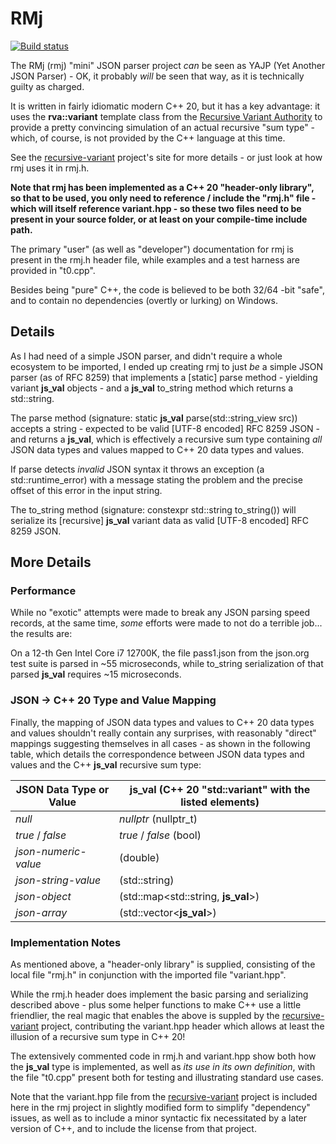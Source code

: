 # RMj

[![Build status](https://ci.appveyor.com/api/projects/status/vk34os2bldqog6u2?svg=true)](https://ci.appveyor.com/project/robertroessler/rmj)

The RMj (rmj) "mini" JSON parser project *can* be seen as YAJP (Yet Another JSON Parser) - OK, it
probably *will* be seen that way, as it is technically guilty as charged.

It is written in fairly idiomatic modern C++ 20, but it has a key advantage:
it uses the **rva::variant** template class from the
[Recursive Variant Authority](https://github.com/codeinred/recursive-variant)
to provide a pretty convincing simulation of an actual recursive "sum type" -
which, of course, is not provided by the C++ language at this time.

See the [recursive-variant](https://github.com/codeinred/recursive-variant)
project's site for more details - or just look at how rmj uses it in rmj.h.

__Note that rmj has been implemented as a C++ 20 "header-only library", so that to
be used, you only need to reference / include the "rmj.h" file - which will itself
reference variant.hpp - so these two files need to be present in your source folder,
or at least on your compile-time include path.__

The primary "user" (as well as "developer") documentation for rmj is present in
the rmj.h header file, while examples and a test harness are provided in "t0.cpp".

Besides being "pure" C++, the code is believed to be both 32/64 -bit "safe", and
to contain no dependencies (overtly or lurking) on Windows.

## Details

As I had need of a simple JSON parser, and didn't
require a whole ecosystem to be imported, I ended up creating rmj to just *be*
a simple JSON parser (as of RFC 8259) that implements a [static] parse method -
yielding variant **js_val** objects  - and a **js_val** to_string method which returns
a std::string.

The parse method (signature: static **js_val** parse(std::string_view src)) accepts a
string - expected to be valid [UTF-8 encoded] RFC 8259 JSON - and returns a **js_val**, which is
effectively a recursive sum type containing *all* JSON data types and values mapped
to C++ 20 data types and values.

If parse detects *invalid* JSON syntax it throws an exception (a std::runtime_error)
with a message stating the problem and the precise offset of this error in the input
string.

The to_string method (signature: constexpr std::string to_string()) will serialize
its [recursive] **js_val** variant data as valid [UTF-8 encoded] RFC 8259 JSON.

## More Details

### Performance

While no "exotic" attempts were made to break any JSON parsing speed records, at
the same time, *some* efforts were made to not do a terrible job... the results are:

On a 12-th Gen Intel Core i7 12700K, the file pass1.json from the json.org test suite
is parsed in ~55 microseconds, while to_string serialization of that parsed **js_val**
requires ~15 microseconds.

### JSON -> C++ 20 Type and Value Mapping

Finally, the mapping of JSON data types and values to C++ 20 data types and values
shouldn't really contain any surprises, with reasonably "direct" mappings suggesting
themselves in all cases - as shown in the following table, which details the
correspondence between JSON data types and values and the C++ **js_val** recursive
sum type:

| JSON Data Type or Value | **js_val** (C++ 20 "std\:\:variant" with the listed elements) |
| --- | --- |
| *null* | *nullptr* (nullptr_t) |
| *true* / *false* | *true* / *false* (bool) |
| *json-numeric-value* | (double) |
| *json-string-value* | (std::string) |
| *json-object* | (std\:\:map\<std::string, **js_val**\>) |
| *json-array* | (std\:\:vector\<**js_val**\>) |

### Implementation Notes

As mentioned above, a "header-only library" is supplied, consisting of the local
file "rmj.h" in conjunction with the imported file "variant.hpp".

While the rmj.h header does implement the basic parsing and serializing described
above - plus some helper functions to make C++ use a little friendlier, the real
magic that enables the above is suppled by the
[recursive-variant](https://github.com/codeinred/recursive-variant)
project, contributing the variant.hpp header which allows at least the illusion
of a recursive sum type in C++ 20!

The extensively commented code in rmj.h and variant.hpp show both how the **js_val**
type is implemented, as well as *its use in its own definition*, with the file
"t0.cpp" present both for testing and illustrating standard use cases.

Note that the variant.hpp file from the
[recursive-variant](https://github.com/codeinred/recursive-variant)
project is included here in the rmj project in slightly modified form to simplify
"dependency" issues, as well as to include a minor syntactic fix necessitated by a
later version of C++, and to include the license from that project.
